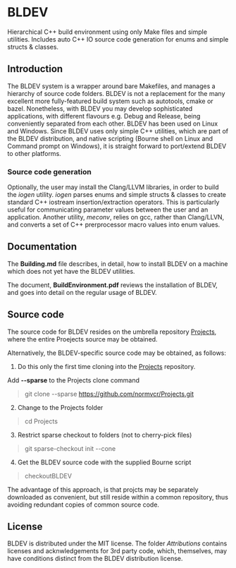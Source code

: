 # BLDEV
Hierarchical C++ build environment using only Make files and simple utilities.  Includes auto C++ IO source code generation for enums and simple structs &amp; classes.

## Introduction
The BLDEV system is a wrapper around bare Makefiles, and manages a hierarchy of source code folders.  BLDEV is not a replacement for the many excellent more fully-featured build system such as autotools, cmake or bazel.  Nonetheless, with BLDEV you may develop sophisticated applications, with different flavours e.g. Debug and Release, being conveniently separated from each other.  BLDEV has been used on Linux and Windows.  Since BLDEV uses only simple C++ utilities, which are part of the BLDEV distribution, and native scripting (Bourne shell on Linux and Command prompt on Windows), it is straight forward to port/extend BLDEV to other platforms.

### Source code generation
Optionally, the user may install the Clang/LLVM libraries, in order to build the *iogen* utility.  *iogen* parses enums and simple structs &amp; classes to create standard C++ iostream insertion/extraction operators.  This is particularly useful for communicating parameter values between the user and an application.  Another utility, *meconv*, relies on gcc, rather than Clang/LLVN, and converts a set of C++ prerprocessor macro values into enum values.

## Documentation
The **Building.md** file describes, in detail, how to install BLDEV on a machine which does not yet have the BLDEV utilities.

The document, **BuildEnvironment.pdf** reviews the installation of BLDEV, and goes into detail on the regular usage of BLDEV.

## Source code
The source code for BLDEV resides on the umbrella repository [Projects](https://github.com/normvcr/Projects), where the entire Proejects source may be obtained.

Alternatively, the BLDEV-specific source code may be obtained, as follows:

1. Do this only the first time cloning into the
[Projects](https://github.com/normvcr/Projects)
repository.

Add **--sparse** to the Projects clone command
>   git clone --sparse https://github.com/normvcr/Projects.git

2. Change to the Projects folder
>   cd Projects

3. Restrict sparse checkout to folders (not to cherry-pick files)
>   git sparse-checkout init --cone

4. Get the BLDEV source code with the supplied Bourne script
>   checkoutBLDEV

The advantage of this approach, is that projcts may be separately downloaded as convenient, but still reside within a common repository, thus avoiding redundant copies of common source code.

## License
BLDEV is distributed under the MIT license.  The folder *Attributions* contains licenses and acknwledgements for 3rd party code, which, themselves, may have conditions distinct from the BLDEV distribution license.

